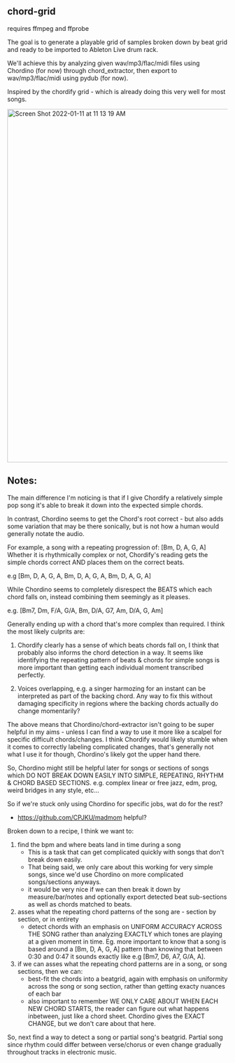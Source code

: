 chord-grid
----------

requires ffmpeg and ffprobe


The goal is to generate a playable grid of samples broken down by beat grid
and ready to be imported to Ableton Live drum rack.

We'll achieve this by analyzing given wav/mp3/flac/midi files using Chordino (for now)
through chord_extractor, then export to wav/mp3/flac/midi using pydub (for now).

Inspired by the chordify grid - which is already doing this very well for most
songs.

<img width="806" alt="Screen Shot 2022-01-11 at 11 13 19 AM" src="https://user-images.githubusercontent.com/2433319/148979518-16b0d8eb-d979-4256-b1c4-fa3abe1af7fc.png">

Notes:
------

The main difference I'm noticing is that if I give Chordify a relatively simple pop
song it's able to break it down into the expected simple chords. 

In contrast, Chordino seems to get the Chord's root correct - but also adds some
variation that may be there sonically, but is not how a human would generally
notate the audio.

For example, a song with a repeating progression of: [Bm, D, A, G, A]
Whether it is rhythmically complex or not, Chordify's reading gets the simple
chords correct AND places them on the correct beats.

e.g [Bm, D, A, G, A, Bm, D, A, G, A, Bm, D, A, G, A]

While Chordino seems to completely disrespect the BEATS which each chord falls
on, instead combining them seemingly as it pleases.

e.g. [Bm7, Dm, F/A, G/A, Bm, D/A, G7, Am, D/A, G, Am]

Generally ending up with a chord that's more complex than required. I think the
most likely culprits are:

  1. Chordify clearly has a sense of which beats chords fall on, I think that
     probably also informs the chord detection in a way. It seems like
     identifying the repeating pattern of beats & chords for simple songs is
     more important than getting each individual moment transcribed perfectly.

  2. Voices overlapping, e.g. a singer harmozing for an instant can be
     interpreted as part of the backing chord. Any way to fix this without
     damaging specificity in regions where the backing chords actually do change
     momentarily?

The above means that Chordino/chord-extractor isn't going to be super helpful in my aims - unless I can find a way to use it more like a scalpel for specific difficult chords/changes. I think Chordify would likely stumble when it comes to correctly labeling complicated changes, that's generally not what I use it for though, Chordino's likely got the upper hand there.

So, Chordino might still be helpful later for songs or sections of songs which DO NOT BREAK DOWN EASILY INTO SIMPLE, REPEATING, RHYTHM & CHORD BASED SECTIONS. e.g. complex linear or free jazz, edm, prog, weird bridges in any style, etc... 

 
So if we're stuck only using Chordino for specific jobs, wat do for the rest?
  - https://github.com/CPJKU/madmom helpful?

Broken down to a recipe, I think we want to:
  1. find the bpm and where beats land in time during a song
      - This is a task that can get complicated quickly with songs that don't break down easily.
      - That being said, we only care about this working for very simple songs, since we'd use Chordino
        on more complicated songs/sections anyways.
      - it would be very nice if we can then break it down by measure/bar/notes and optionally 
        export detected beat sub-sections as well as chords matched to beats.
  2. asses what the repeating chord patterns of the song are - section by section, or in entirety
      - detect chords with an emphasis on UNIFORM ACCURACY ACROSS THE SONG rather than analyzing EXACTLY
        which tones are playing at a given moment in time. Eg. more important to know that a song is     
        based around a [Bm, D, A, G, A] pattern than knowing that between 0:30 and 0:47 it sounds exactly 
        like e.g [Bm7, D6, A7, G/A, A].
  3. if we can asses what the repeating chord patterns are in a song, or song sections, then we can:
      - best-fit the chords into a beatgrid, again with emphasis on uniformity across the song or song
        section, rather than getting exacty nuances of each bar
      - also important to remember WE ONLY CARE ABOUT WHEN EACH NEW CHORD STARTS, the reader can figure 
        out what happens inbetween, just like a chord sheet. Chordino gives the EXACT CHANGE, but we 
        don't care about that here.

So, next find a way to detect a song or partial song's beatgrid.
Partial song since rhythm could differ between verse/chorus or even change gradually throughout tracks in electronic music.
